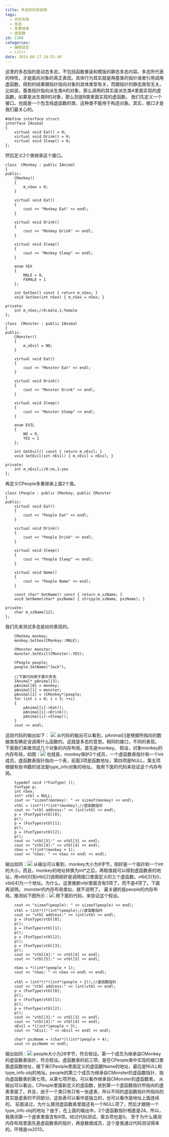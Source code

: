 ```yaml
---
title: 多态的内存结构
tags:
  - 内存布局
  - 多态
  - 多重继承
  - 虚函数
id: 1300
categories:
  - 编程语言
  - C/C++
date: 2014-08-17 20:55:40
---
```


这里的多态指的是动态多态，不包括函数重装和模版的静态多态内容。多态所代表的特性，才是面向对象的真正表现。具体行为其实就是用基类的指针或者引用调用虚函数，得到的结果跟指针指向对象的具体类型有关，而跟指针的静态类型无关。比如说，基类指针指向派生类A的对象，那么调用的其实是派生类A里面实现的虚函数，如果是派生类B的对象，那么则是B类里面实现的虚函数。
我们先定义一个接口。也就是一个包含纯虚函数的类，这种类不能用于构造对象。其实，接口才是我们最关心的。

``` stylus
#define interface struct
interface IAnimal
{
    virtual void Eat() = 0;
    virtual void Drink() = 0;
    virtual void Sleep() = 0;
};
```

然后定义2个类继承这个接口。

``` stylus
class  CMonkey : public IAnimal
{
public:
    CMonkey()
    {
        m_nSex = 0;
    }

    virtual void Eat()
    {
        cout << "Monkey Eat" << endl;
    }

    virtual void Drink()
    {
        cout << "Monkey Drink" << endl;
    }

    virtual void Sleep()
    {
        cout << "Monkey Sleep" << endl;
    }

    enum SEX
    {
        MALE = 0,
        FEMALE = 1
    };

    int GetSex() const { return m_nSex; }
    void SetSex(int nSex) { m_nSex = nSex; }

private:
    int m_nSex;//0:male,1:female
};

class  CMonster : public IAnimal
{
public:
    CMonster()
    {
        m_nEvil = NO;
    }

    virtual void Eat()
    {
        cout << "Monster Eat" << endl;
    }

    virtual void Drink()
    {
        cout << "Monster Drink" << endl;
    }

    virtual void Sleep()
    {
        cout << "Monster Sleep" << endl;
    }

    enum EVIL
    {
        NO = 0,
        YES = 1
    };

    int GetEvil() const { return m_nEvil; }
    void SetEvil(int nEvil) { m_nEvil = nEvil; }

private:
    int m_nEvil;//0:no,1:yes
};
```

再定义CPeople多重继承上面2个类。

``` stylus
class CPeople : public CMonkey, public CMonster
{
public:
    virtual void Eat()
    {
        cout << "People Eat" << endl;
    }

    virtual void Drink()
    {
        cout << "People Drink" << endl;
    }

    virtual void Sleep()
    {
        cout << "People Sleep" << endl;
    }

    virtual void Name()
    {
        cout << "People Name" << endl;
    }

    const char* GetName() const { return m_szName; }
    void SetName(char* pszName) { strcpy(m_szName, pszName); }

private:
    char m_szName[12];
};

```

我们先来测试多态是如何表现的。

``` stylus
    CMonkey monkey;
    monkey.SetSex(CMonkey::MALE);

    CMonster monster;
    monster.SetEvil(CMonster::YES);

    CPeople people;
    people.SetName("Jack");

    //下面代码用于展示多态
    IAnimal* pAnimal[3];
    pAnimal[0] = monkey;
    pAnimal[1] = monster;
    pAnimal[2] = (CMonkey*)people;
    for (int i = 0; i < 3; ++i)
    {
        pAnimal[i]->Eat();
        pAnimal[i]->Drink();
        pAnimal[i]->Sleep();
    }
    cout << endl;
```

这段代码的输出如下：
![](https://c2.staticflickr.com/8/7434/27380153181_ff9b2957e2_o.png)
从代码的输出可以看到，pAnimal[i]是根据所指向的数据类型确定该调用什么函数的。这就是多态的意思。相同的接口，不同的表现。
下面我们来推测这几个对象的内存布局。首先是monkey。
假设，对象monkey的内存布局，如图：![](https://c2.staticflickr.com/8/7437/27417494266_3100a6f0a1_o.png)
也就是，monkey保护2个成员，一个虚函数表指针和一个int成员。虚函数表指针指向一个表，前面3项是函数地址，第四项是NULL，第五项根据有些书籍的说法是type_info对象的地址。
我用下面的代码来验证这个内存布局。

``` stylus
    typedef void (*FunType) ();
    FunType p;
    int nSex;
    int* vtbl = NULL;
    cout << "sizeof(monkey): " << sizeof(monkey) << endl;
    vtbl = (int*)(*(int*)monkey);//虚函数指针
    cout << "vtbl address:" << (int)vtbl << endl;
    p = (FunType)vtbl[0];
    p();
    p = (FunType)vtbl[1];
    p();
    p = (FunType)vtbl[2];
    p();
    cout << "vtbl[3]:" << vtbl[3] << endl;
    cout << "vtbl[4]:" << vtbl[4] << endl;
    nSex = *((int*)monkey + 1);
    cout << "nSex: " << nSex << endl << endl;
```

输出如同：![](https://c2.staticflickr.com/8/7353/27417494176_8b8ba18342_o.png)
从输出可以看到，monkey大小为8字节，刚好是一个指针和一个int的大小。而且，monkey的地址转换为int*之后，再取值就可以得到虚函数表的地址。用vtbl[0]到vtbl[2]调用刚好是调用接口里面定义的三个虚函数。vtbl[3]为0，vtbl[4]为一个地址。为什么，这里推断vtbl里面含有5项了，而不是4项了。下面再说明。
monster的内存布局类似，就不说明了。
最关键的是people的内存布局。推测如下图所示：![](https://c2.staticflickr.com/8/7493/27451678785_83cd5ec637_o.png)
用下面的代码，来验证这个假设。

``` stylus
    cout << "sizeof(people): " << sizeof(people) << endl;
    vtbl = (int*)(*(int*)people);//虚函数指针
    cout << "vtbl address:" << (int)vtbl << endl;
    p = (FunType)vtbl[0];
    p();
    p = (FunType)vtbl[1];
    p();
    p = (FunType)vtbl[2];
    p();
    p = (FunType)vtbl[3];
    p();
    cout << "vtbl[4]:" << vtbl[4] << endl;
    cout << "vtbl[5]:" << vtbl[5] << endl;

    nSex = *((int*)people + 1);
    cout << "nSex: " << nSex << endl << endl;

    vtbl = (int*)(*((int*)people + 2));//虚函数指针
    cout << "vtbl address:" << (int)vtbl << endl;
    p = (FunType)vtbl[0];
    p();
    p = (FunType)vtbl[1];
    p();
    p = (FunType)vtbl[2];
    p();
    cout << "vtbl[3]:" << vtbl[3] << endl;
    cout << "vtbl[4]:" << vtbl[4] << endl;
    nEvil = *((int*)people + 3);
    cout << "nEvil: " << nEvil << endl << endl;

    char* pszName = (char*)((int*)people + 4);
    cout << pszName << endl;
```

输出如同：![](https://c2.staticflickr.com/8/7050/27380153041_b39de8e71f_o.png)
people大小为28字节，符合假设。第一个成员为继承自CMonkey的虚函数表指针，符合假设。虚函数表的前三项，是在CPeople类中实现的接口里面虚函数地址，接下来CPeolple里面定义的虚函数Name的地址，最后是NULL和type_info obj的地址。people的第三个成员为继承自CMonster的虚函数指针，指向虚函数表的第七项。从第七项开始，可以看作继承自CMonster的虚函数表。
从输出可以看出，CPeople里面新定义的虚函数，放到第一个虚函数指针所指向的虚表里面了。并且，由于一个类只有只有一张虚表，所以不同的虚函数指针所指向的其实是虚表的不同部分。这些表可以看作是独立的，也可以看作是地址上面连续的。
前面说过，为什么猜测虚函数表里面还有一个NULL项了，然后才跟随一个type_info obj的地址？由于，在上面的输出中，2个虚函数指针相差是24。所以，我猜测第一个虚表里面含有6项。经过代码测试，第五项也是0。
至于为什么猜测内存布局里面先是虚函数表的指针，再是数据成员，这个是我通过代码测试得来的。环境是vs2013。